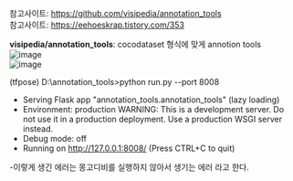 참고사이트: https://github.com/visipedia/annotation_tools  
참고사이트: https://eehoeskrap.tistory.com/353  
  
**visipedia/annotation_tools**: cocodataset 형식에 맞게 annotion tools  
![image](https://user-images.githubusercontent.com/56099627/75790404-81b46f80-5dae-11ea-83a2-f9d981d0d84b.png)  
![image](https://user-images.githubusercontent.com/56099627/75790459-985ac680-5dae-11ea-8a87-63eeb27ee601.png)

  (tfpose) D:\annotation_tools>python run.py --port 8008
   * Serving Flask app "annotation_tools.annotation_tools" (lazy loading)
   * Environment: production
     WARNING: This is a development server. Do not use it in a production deployment.
     Use a production WSGI server instead.
   * Debug mode: off
   * Running on http://127.0.0.1:8008/ (Press CTRL+C to quit)
 
 -이렇게 생긴 에러는 몽고디비를 실행하지 않아서 생기는 에러 라고 한다.
